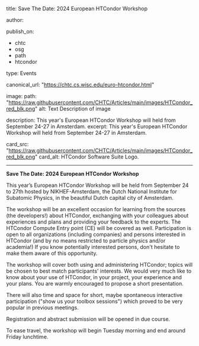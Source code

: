 title: Save The Date: 2024 European HTCondor Workshop  

author: 

publish_on:
  - chtc
  - osg
  - path
  - htcondor
  
type: Events

canonical_url: "https://chtc.cs.wisc.edu/euro-htcondor.html"

image:
  path: "https://raw.githubusercontent.com/CHTC/Articles/main/images/HTCondor_red_blk.png" 
  alt: Text Description of image
  
description: This year's European HTCondor Workshop will held from September 24-27 in Amsterdam. 
excerpt: This year's European HTCondor Workshop will held from September 24-27 in Amsterdam. 

card_src: "https://raw.githubusercontent.com/CHTC/Articles/main/images/HTCondor_red_blk.png" 
card_alt: HTCondor Software Suite Logo. 

---

**Save The Date: 2024 European HTCondor Workshop**

This year’s European HTCondor Workshop will be held from September 24 to 27th hosted by NIKHEF-Amsterdam, the Dutch National Institute 
for Subatomic Physics, in the beautiful Dutch capital city of Amsterdam.

The workshop will be an excellent occasion for learning from the sources (the developers!) about HTCondor, exchanging with your colleagues 
about experiences and plans and providing your feedback to the experts. The HTCondor Compute Entry point (CE) will be covered as well.
Participation is open to all organizations (including companies) and persons interested in HTCondor (and by no means restricted to particle 
physics and/or academia!) If you know potentially interested persons, don't hesitate to make them aware of this opportunity.

The workshop will cover both using and administering HTCondor; topics will be chosen to best match participants' interests. We would very much 
like to know about your use of HTCondor, in your project, your experience and your plans. You are warmly encouraged to propose a short presentation.

There will also time and space for short, maybe spontaneous interactive participation ("show us your toolbox sessions") which proved to 
be very popular in previous meetings.

Registration and abstract submission will be opened in due course.

To ease travel, the workshop will begin Tuesday morning and end around Friday lunchtime.
